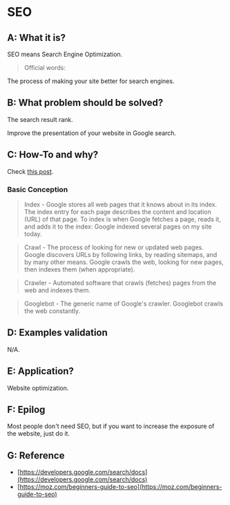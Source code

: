 # SEO

## A: What it is?

SEO means Search Engine Optimization.

> Official words:

The process of making your site better for search engines. 


## B: What problem should be solved?

The search result rank.

Improve the presentation of your website in Google search.


## C: How-To and why?

Check [this post](https://developers.google.com/search/docs/beginner/get-started).


### Basic Conception

> Index - Google stores all web pages that it knows about in its index. The index entry for each page describes the content and location (URL) of that page. To index is when Google fetches a page, reads it, and adds it to the index: Google indexed several pages on my site today.

> Crawl - The process of looking for new or updated web pages. Google discovers URLs by following links, by reading sitemaps, and by many other means. Google crawls the web, looking for new pages, then indexes them (when appropriate).

> Crawler - Automated software that crawls (fetches) pages from the web and indexes them.

> Googlebot - The generic name of Google's crawler. Googlebot crawls the web constantly.


## D: Examples validation

N/A.

## E: Application?

Website optimization.

## F: Epilog

Most people don't need SEO, but if you want to increase the exposure of the website, just do it.


## G: Reference

- [https://developers.google.com/search/docs](https://developers.google.com/search/docs)
- [https://moz.com/beginners-guide-to-seo](https://moz.com/beginners-guide-to-seo)
